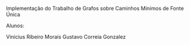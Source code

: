 Implementação do Trabalho de Grafos sobre Caminhos Mínimos de Fonte Única

Alunos:

Vinicius Ribeiro Morais
Gustavo Correia Gonzalez
